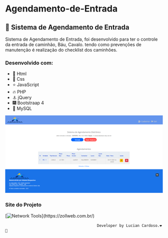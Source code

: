 # Agendamento-de-Entrada
## :date: Sistema de Agendamento de Entrada

Sistema de Agendamento de Entrada, foi desenvolvido para ter o controle da entrada de caminhão, Báu, Cavalo. tendo como prevenções de manutenção é realização do checklist dos caminhões.

### Desenvolvido com:
- :beginner:  Html
- :basketball:  Css
- :star:  JavaScript
- :fire:  PHP
- :anchor:  jQuery
- :fireworks:  Bootstraap 4
- :trident:  MySQL



![alt text](https://github.com/luciancardoso/Agendamento-de-Entrada/blob/main/Capturar.PNG)

### Site do Projeto
[![Network Tools](https://img.shields.io/badge/-🌳%20LinkTree%20Link-000?)](https://zollweb.com.br/)


                                             Developer by Lucian Cardoso.❤️🚀
